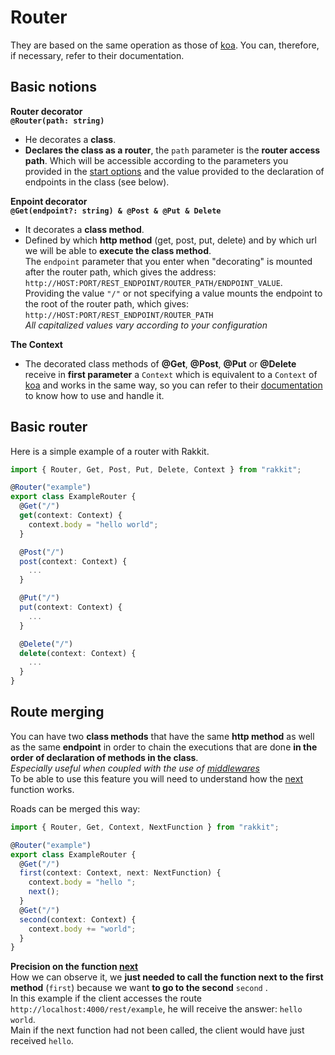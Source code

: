 # Router
They are based on the same operation as those of [koa](https://koajs.com/). You can, therefore, if necessary, refer to their documentation.

## Basic notions
**Router decorator**  
**`@Router(path: string)`**  
- He decorates a **class**.  
- **Declares the class as a router**, the `path` parameter is the **router access path**. Which will be accessible according to the parameters you provided in the [start options](/start/getting-started/#rest-parameters) and the value provided to the declaration of endpoints in the class (see below).  

**Enpoint decorator**  
**`@Get(endpoint?: string) & @Post & @Put & Delete`**  
- It decorates a **class method**.  
- Defined by which **http method** (get, post, put, delete) and by which url we will be able to **execute the class method**.  
The `endpoint` parameter that you enter when "decorating" is mounted after the router path, which gives the address: `http://HOST:PORT/REST_ENDPOINT/ROUTER_PATH/ENDPOINT_VALUE`.  
Providing the value `"/"` or not specifying a value mounts the endpoint to the root of the router path, which gives: `http://HOST:PORT/REST_ENDPOINT/ROUTER_PATH`  
_All capitalized values vary according to your configuration_

**The Context**  
- The decorated class methods of **@Get**, **@Post**, **@Put** or **@Delete** receive in **first parameter** a `Context` which is equivalent to a `Context` of [koa](https://koajs.com/) and works in the same way, so you can refer to their [documentation](https://koajs.com/) to know how to use and handle it.

## Basic router
Here is a simple example of a router with Rakkit.
```typescript
import { Router, Get, Post, Put, Delete, Context } from "rakkit";

@Router("example")
export class ExampleRouter {
  @Get("/")
  get(context: Context) {
    context.body = "hello world";
  }

  @Post("/")
  post(context: Context) {
    ...
  }

  @Put("/")
  put(context: Context) {
    ...
  }

  @Delete("/")
  delete(context: Context) {
    ...
  }
}
```

## Route merging
You can have two **class methods** that have the same **http method** as well as the same **endpoint** in order to chain the executions that are done **in the order of declaration of methods in the class**.  
_Especially useful when coupled with the use of [middlewares](/rest/middlewares)_  
To be able to use this feature you will need to understand how the [next](/rest/middlewares/#first-of-all-the-next-function) function works.  

Roads can be merged this way:
```typescript
import { Router, Get, Context, NextFunction } from "rakkit";

@Router("example")
export class ExampleRouter {
  @Get("/")
  first(context: Context, next: NextFunction) {
    context.body = "hello ";
    next();
  }
  @Get("/")
  second(context: Context) {
    context.body += "world";
  }
}
```
**Precision on the function [next](/rest/middlewares/#first-of-all-the-next-function)**   
How we can observe it, we **just needed to call the function next to the first method** (`first`) because we want **to go to the second** `second` .  
In this example if the client accesses the route `http://localhost:4000/rest/example`, he will receive the answer: `hello world`.  
Main if the next function had not been called, the client would have just received `hello`.
